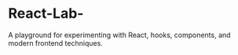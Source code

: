 # React-Lab-
A playground for experimenting with React, hooks, components, and modern frontend techniques.
